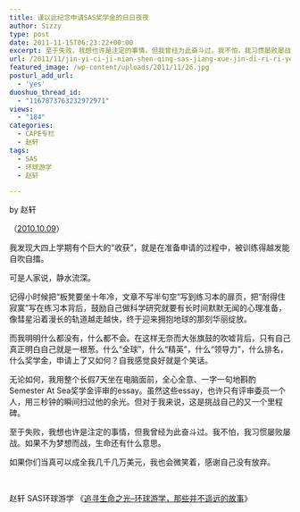 ```yaml
---
title: 谨以此纪念申请SAS奖学金的日日夜夜
author: Sizzy
type: post
date: 2011-11-15T06:23:22+00:00
excerpt: 至于失败，我想也许是注定的事情，但我曾经为此奋斗过。我不怕，我习惯屡败屡战。
url: /2011/11/jin-yi-ci-ji-nian-shen-qing-sas-jiang-xue-jin-di-ri-ri-ye-ye/
featured_image: /wp-content/uploads/2011/11/26.jpg
posturl_add_url:
  - 'yes'
duoshuo_thread_id:
  - "1167873763232972971"
views:
  - "184"
categories:
  - CAPE专栏
  - 赵轩
tags:
  - SAS
  - 环球游学
  - 赵轩

---
```

by 赵轩

<p style="text-align: left;" align="center">
  （<a href="http://blog.renren.com/blog/237370372/493429876?frommyblog">2010.10.09</a>）
</p>

<p align="left">
  我发现大四上学期有个巨大的“收获”，就是在准备申请的过程中，被训练得越发能自吹自擂。
</p>

<p align="left">
  可是人家说，静水流深。
</p>

<p align="left">
  记得小时候把“板凳要坐十年冷，文章不写半句空”写到练习本的扉页，把“耐得住寂寞”写在练习本背后，鼓励自己做科学研究就要有长时间默默无闻的心理准备，像彗星沿着漫长的轨道越走越快，终于迎来拥抱地球的那刻华丽绽放。
</p>

<p align="left">
  而我明明什么都没有，什么都不会。在这样无奈而大张旗鼓的吹嘘背后，只有自己真正明白自己就是一根葱。什么“全球”，什么“精英”，什么“领导力”，什么排名，什么奖学金，申请上了又如何？自我感觉良好就是个笑话。
</p>

<p align="left">
  无论如何，我用整个长假7天坐在电脑面前，全心全意、一字一句地斟酌Semester At Sea奖学金评审的essay。虽然这些essay，也许只有评审委员一个人，用三秒钟的瞬间扫过他的余光。但对于我来说，这是挑战自己的又一个里程碑。
</p>

<p align="left">
  至于失败，我想也许是注定的事情，但我曾经为此奋斗过。我不怕，我习惯屡败屡战。如果不为梦想而战，生命还有什么意思。
</p>

如果你们当真可以成全我几千几万美元，我也会微笑着，感谢自己没有放弃。

&nbsp;

赵轩 SAS环球游学 《[追寻生命之光&#8211;环球游学，那些并不遥远的故事][1]》

 [1]: http://www.capechina.org/2011/07/diaries-zhaoxuan/